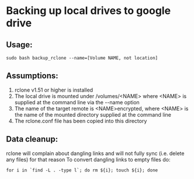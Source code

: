 # Backing up local drives to google drive

## Usage:

```
sudo bash backup_rclone --name=[Volume NAME, not location]
```

## Assumptions:
1. rclone v1.51 or higher is installed
2. The local drive is mounted under /volumes/\<NAME\> where \<NAME\> is supplied at the command line via the --name option
3. The name of the target remote is \<NAME\>encrypted, where \<NAME\> is the name of the mounted directory supplied at the command line 
4. The rclone.conf file has been copied into this directory


## Data cleanup:
rclone will complain about dangling links and will not fully sync (i.e. delete any files) for that reason
To convert dangling links to empty files do:
```
for i in `find -L . -type l`; do rm ${i}; touch ${i}; done
```

